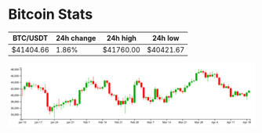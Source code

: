 # Bitcoin Stats

BTC/USDT|24h change|24h high|24h low|
|---|---|---|---|
|$41404.66|1.86%|$41760.00|$40421.67|

<img src="./chart.svg">
